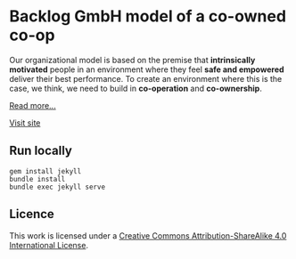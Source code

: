 # Backlog GmbH model of a co-owned co-op

Our organizational model is based on the premise that **intrinsically motivated** people in an environment where they feel **safe and empowered** deliver their best performance. To create an environment where this is the case, we think, we need to build in **co-operation** and **co-ownership**.

[Read more...](https://blog.backlogapp.io/our-model-of-a-co-owend-co-op-3e771c5ec462)

[Visit site](http://coop.backlogapp.io/)

## Run locally
```
gem install jekyll
bundle install
bundle exec jekyll serve
```

## Licence
This work is licensed under a [Creative Commons Attribution-ShareAlike 4.0 International License](http://creativecommons.org/licenses/by-sa/4.0/).